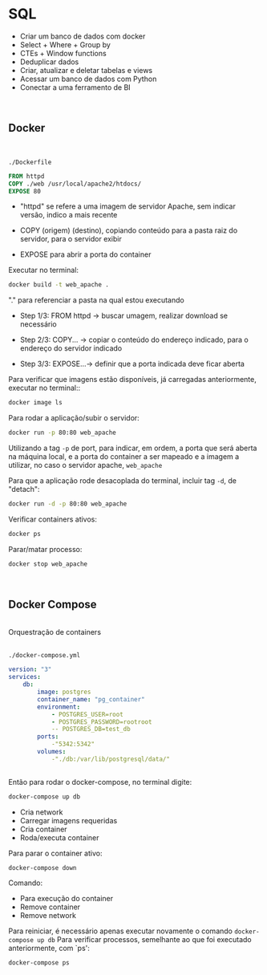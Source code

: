 # SQL 

- Criar um banco de dados com docker
- Select + Where + Group by
- CTEs + Window functions
- Deduplicar dados
- Criar, atualizar e deletar tabelas e views
- Acessar um banco de dados com Python
- Conectar a uma ferramento de BI


<br>

## Docker
<br>

`./Dockerfile`

```Dockerfile
FROM httpd
COPY ./web /usr/local/apache2/htdocs/
EXPOSE 80
```

- "httpd" se refere a uma imagem de servidor Apache, sem indicar versão, indico a mais recente

- COPY (origem) (destino), copiando conteúdo para a pasta raiz do servidor, para o servidor exibir

- EXPOSE para abrir a porta do container

Executar no terminal:

```bash
docker build -t web_apache .
```
"." para referenciar a pasta na qual estou executando


- Step 1/3: FROM httpd -> buscar umagem, realizar download se necessário

- Step 2/3: COPY... -> copiar o conteúdo do endereço indicado, para o endereço do servidor indicado

- Step 3/3: EXPOSE...-> definir que a porta indicada deve ficar aberta


Para verificar que imagens estão disponíveis, já carregadas anteriormente, executar no terminal::

```bash
docker image ls
```

Para rodar a aplicação/subir o servidor:

```bash
docker run -p 80:80 web_apache
```
Utilizando a tag `-p` de port, para indicar, em ordem, a porta que será aberta na máquina local, e a porta do container a ser mapeado
e a imagem a utilizar, no caso o servidor apache, `web_apache`

Para que a aplicação rode desacoplada do terminal, incluir tag `-d`, de "detach":

```bash
docker run -d -p 80:80 web_apache
```

Verificar containers ativos:

```bash
docker ps
```
Parar/matar processo:

```bash
docker stop web_apache
```

<br>

## Docker Compose
<br>
Orquestração de containers
<br><br>


`./docker-compose.yml`
<br />
```yaml
version: "3"
services:
    db:
        image: postgres
        container_name: "pg_container"
        environment:
            - POSTGRES_USER=root
            - POSTGRES_PASSWORD=rootroot
            -- POSTGRES_DB=test_db
        ports:
            -"5342:5342"
        volumes:
            -"./db:/var/lib/postgresql/data/"
    
```
Então para rodar o docker-compose, no terminal digite:

```bash
docker-compose up db
```

- Cria network
- Carregar imagens requeridas
- Cria container
- Roda/executa container

Para parar o container ativo:

```bash
docker-compose down
```
Comando:
- Para execução do container
- Remove container
- Remove network

Para reiniciar, é necessário apenas executar novamente o comando `docker-compose up db`
Para verificar processos, semelhante ao que foi executado anteriormente, com `ps':

```bash
docker-compose ps
```

